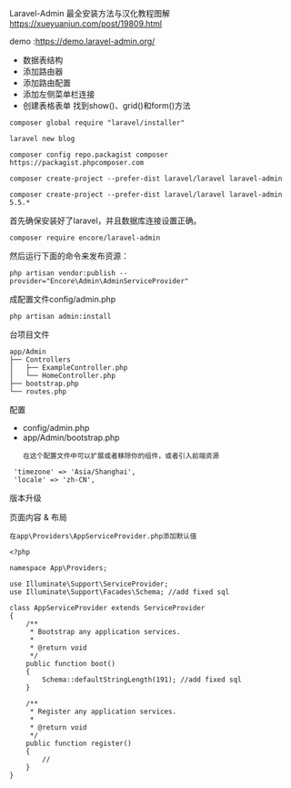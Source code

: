 Laravel-Admin 最全安装方法与汉化教程图解
https://xueyuanjun.com/post/19809.html

demo :https://demo.laravel-admin.org/
- 数据表结构
- 添加路由器
- 添加路由配置
- 添加左侧菜单栏连接
- 创建表格表单 找到show()、grid()和form()方法
```
composer global require "laravel/installer"

laravel new blog

composer config repo.packagist composer https://packagist.phpcomposer.com

composer create-project --prefer-dist laravel/laravel laravel-admin

composer create-project --prefer-dist laravel/laravel laravel-admin 5.5.*
```
首先确保安装好了laravel，并且数据库连接设置正确。
```
composer require encore/laravel-admin
```
然后运行下面的命令来发布资源：
```
php artisan vendor:publish --provider="Encore\Admin\AdminServiceProvider"
```
成配置文件config/admin.php
```
php artisan admin:install
```
台项目文件
```
app/Admin
├── Controllers
│   ├── ExampleController.php
│   └── HomeController.php
├── bootstrap.php
└── routes.php
```

配置
- config/admin.php
- app/Admin/bootstrap.php
  ```
  在这个配置文件中可以扩展或者移除你的组件，或者引入前端资源
  ```
```
 'timezone' => 'Asia/Shanghai',
 'locale' => 'zh-CN',
```
版本升级

页面内容 & 布局

```
在app\Providers\AppServiceProvider.php添加默认值

<?php

namespace App\Providers;

use Illuminate\Support\ServiceProvider;
use Illuminate\Support\Facades\Schema; //add fixed sql

class AppServiceProvider extends ServiceProvider
{
    /**
     * Bootstrap any application services.
     *
     * @return void
     */
    public function boot()
    {
        Schema::defaultStringLength(191); //add fixed sql
    }

    /**
     * Register any application services.
     *
     * @return void
     */
    public function register()
    {
        //
    }
}
```